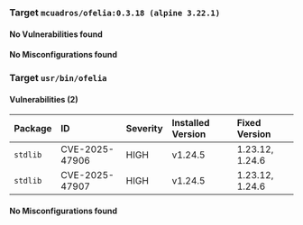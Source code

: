 
### Target `mcuadros/ofelia:0.3.18 (alpine 3.22.1)`
#### No Vulnerabilities found
#### No Misconfigurations found
### Target `usr/bin/ofelia`
#### Vulnerabilities (2)

| Package | ID | Severity | Installed Version | Fixed Version |
| :--- | :--- | :--- | :--- | :--- |
| `stdlib` | CVE-2025-47906 | HIGH | v1.24.5 | 1.23.12, 1.24.6 |
| `stdlib` | CVE-2025-47907 | HIGH | v1.24.5 | 1.23.12, 1.24.6 |
#### No Misconfigurations found
